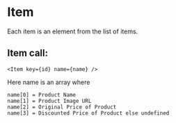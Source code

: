 # Item

Each item is an element from the list of items.

## Item call:

```
<Item key={id} name={name} />
```

Here name is an array where

```
name[0] = Product Name
name[1] = Product Image URL
name[2] = Original Price of Product
name[3] = Discounted Price of Product else undefined
```

